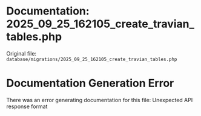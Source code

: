 # Documentation: 2025_09_25_162105_create_travian_tables.php

Original file: `database/migrations/2025_09_25_162105_create_travian_tables.php`

# Documentation Generation Error

There was an error generating documentation for this file: Unexpected API response format